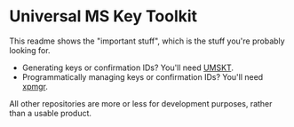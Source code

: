 # Universal MS Key Toolkit
This readme shows the "important stuff", which is the stuff you're probably looking for.

* Generating keys or confirmation IDs? You'll need [UMSKT](https://github.com/UMSKT/UMSKT).
* Programmatically managing keys or confirmation IDs? You'll need [xpmgr](https://github.com/UMSKT/xpmgr).

All other repositories are more or less for development purposes, rather than a usable product.
